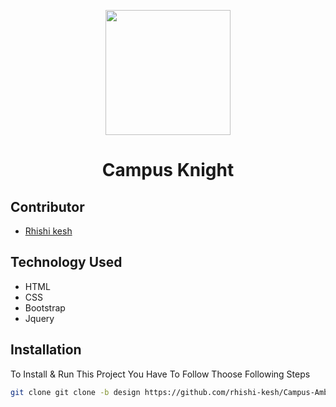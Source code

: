 <p align="center">
    <a href="https://interiorbangladesh.com/" target="_blank">
        <img src="https://campusambassador.rayhansict.com/assets/img/logo.png" width="200px">
    </a>
    <h1 align="center">Campus Knight </h1>
</p>

## Contributor

-   <a href="https://github.com/rhishi-kesh" target="_blank">Rhishi kesh</a>

## Technology Used

- HTML
- CSS
- Bootstrap
- Jquery

## Installation

To Install & Run This Project You Have To Follow Thoose Following Steps

```sh
git clone git clone -b design https://github.com/rhishi-kesh/Campus-Ambassador.git
```
